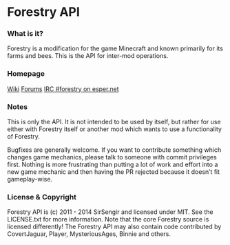 Forestry API
====================================

### What is it?

Forestry is a modification for the game Minecraft and known primarily for its farms and bees. This is the API for inter-mod operations.

### Homepage

[Wiki](http://forestry.sengir.net/)
[Forums](http://forestry.sengir.net/forum/)
[IRC #forestry on esper.net](http://webchat.esper.net/?nick=ForestryWiki...&channels=forestry&prompt=1)

### Notes

This is only the API. It is not intended to be used by itself, but rather for use either with Forestry itself or another mod which wants to use a functionality of Forestry.

Bugfixes are generally welcome. If you want to contribute something which changes game mechanics, please talk to someone with commit privileges first. Nothing is more frustrating than putting a lot of work and effort into a new game mechanic and then having the PR rejected because it doesn’t fit gameplay-wise.

### License & Copyright

Forestry API is (c) 2011 - 2014 SirSengir and licensed under MIT. See the LICENSE.txt for more information. Note that the core Forestry source is licensed differently! The Forestry API may also contain code contributed by CovertJaguar, Player, MysteriousAges, Binnie and others.
